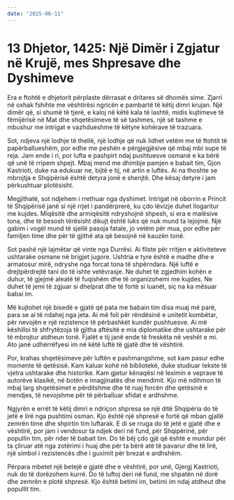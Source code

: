 ```yaml
---
date: "2025-06-11"
---
```


# 13 Dhjetor, 1425: Një Dimër i Zgjatur në Krujë, mes Shpresave dhe Dyshimeve

Era e ftohtë e dhjetorit përplaste dërrasat e dritares së dhomës sime. Zjarri në oxhak fshihte me vështirësi ngricën e pambartë të këtij dimri krujan.  Një dimër që, si shumë të tjerë, e kaloj në këtë kala të lashtë, midis kujtimeve të fëmijërisë në Mat dhe shqetësimeve të së tashmes, një së tashme e mbushur me intrigat e vazhdueshme të këtyre kohërave të trazuara.

Sot, ndjeva një lodhje të thellë, një lodhje që nuk lidhet vetëm me të ftohtit të papërballueshëm, por edhe me peshën e përgjegjësive që mbaj mbi supe të reja.  Jam ende i ri, por lufta e pashpirt ndaj pushtuesve osmanë e ka bërë që unë të rripem shpejt. Mbaj mend me dhimbje pamjen e babait tim, Gjon Kastrioti, duke na edukuar ne, bijtë e tij, në artin e luftës. Ai na thoshte se mbrojtja e Shqipërisë është detyra jonë e shenjtë. Dhe kësaj detyre i jam përkushtuar plotësisht.

Megjithatë, sot ndjehem i rrethuar nga dyshimet.  Intrigat në oborrin e Princit të Shqipërisë janë si një rrjet i pandërprerë, ku çdo lëvizje duhet llogaritur me kujdes.  Miqësitë dhe armiqësitë ndryshojnë shpesh, si era e malësive tona, dhe të besosh tërësisht dikujt është luks që nuk mund ta lejojmë.  Një gabim i vogël mund të sjellë pasoja fatale, jo vetëm për mua, por edhe për familjen time dhe për të gjithë ata që besojnë në kauzën tonë.

Sot pashë një lajmëtar që vinte nga Durrësi. Ai fliste për rritjen e aktiviteteve ushtarake osmane në brigjet jugore.  Ushtria e tyre është e madhe dhe e armatosur mirë, ndryshe nga forcat tona të shpërndara.  Një luftë e drejtpërdrejtë tani do të ishte vetëvrasje. Ne duhet të zgjedhim kohën e duhur, të gjejmë aleatë të fuqishëm dhe të organizohemi me kujdes.  Ne duhet të jemi të zgjuar si dhelprat dhe të fortë si luanët, siç na ka mësuar babai im.

Më kujtohet një bisedë e gjatë që pata me babain tim disa muaj më parë, para se ai të ndahej nga jeta.  Ai më foli për rëndësinë e unitetit kombëtar, për nevojën e një rezistence të përbashkët kundër pushtuesve.  Ai më këshilloi të shfrytëzoja të gjitha aftësitë e mia diplomatike dhe ushtarake për të mbrojtur atdheun tonë.  Fjalët e tij janë ende të freskëta në veshët e mi.  Ato janë udhërrëfyesi im në këtë luftë të gjatë dhe të vështirë.

Por, krahas shqetësimeve për luftën e pashmangshme, sot kam pasur edhe momente të qetësisë.  Kam kaluar kohë në bibliotekë, duke studiuar tekste të vjetra ushtarake dhe historike.  Kam gjetur kënaqësi në leximin e veprave të autorëve klasikë, në botën e imagjinatës dhe mendimit.  Kjo më ndihmon të mbaj larg shqetësimet e përditshme dhe të ruaj forcën dhe qetësinë e mendjes, të nevojshme për të përballuar sfidat e ardhshme.

Ngjyrën e errët të këtij dimri e ndriçon shpresa se një ditë Shqipëria do të jetë e lirë nga pushtimi osman. Kjo është një shpresë e fortë që mban gjallë zemrën time dhe shpirtin tim luftarak. E di se rruga do të jetë e gjatë dhe e vështirë, por jam i vendosur ta ndjek deri në fund, për Shqipërinë, për popullin tim, për nder të babait tim.  Do të bëj çdo gjë që është e mundur për ta çliruar atë nga zotërimi i huaj dhe për ta bërë atë të pavarur dhe të lirë, një simbol i rezistencës dhe i guximit për brezat e ardhshëm.

Përpara mbetet një betejë e gjatë dhe e vështirë, por unë, Gjergj Kastrioti, nuk do të dorëzohem kurrë. Do të luftoj deri në fund, me shpatën në dorë dhe zemrën e plotë shpresë.  Kjo është betimi im, betimi im ndaj atdheut dhe popullit tim.
